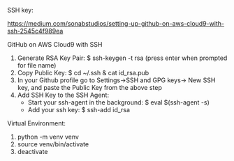 SSH key:

https://medium.com/sonabstudios/setting-up-github-on-aws-cloud9-with-ssh-2545c4f989ea

<p>GitHub on AWS Cloud9 with SSH
<ol>
<li>Generate RSA Key Pair:  $ ssh-keygen -t rsa (press enter when prompted for file name)</li>
<li>Copy Public Key: $ cd ~/.ssh & cat id_rsa.pub</li>
<li>In your Github profile go to Settings->SSH and GPG keys-> New SSH key, and paste the Public Key from the above step</li>
<li>Add SSH Key to the SSH Agent:
    <ul>
    <li>Start your ssh-agent in the background: $ eval $(ssh-agent -s)</li>
    <li>Add your ssh key: $ ssh-add id_rsa</li>
    </ul>
</li>
</ol>    
</p>
    
    
    
    
<p>
Virtual Environment:
<ol>
<li>python -m venv venv</li>
<li>source venv/bin/activate</li>
<li>deactivate</li>
</ol>    
</p>